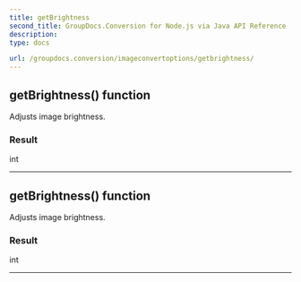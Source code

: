 ```yaml
---
title: getBrightness
second_title: GroupDocs.Conversion for Node.js via Java API Reference
description: 
type: docs

url: /groupdocs.conversion/imageconvertoptions/getbrightness/
---
```


## getBrightness()  function

 Adjusts image brightness.
 

### Result
int


---


## getBrightness()  function

 Adjusts image brightness.
 

### Result
int


---


